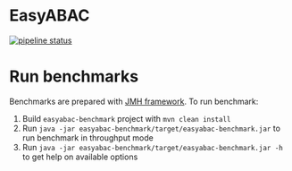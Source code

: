 # EasyABAC
[![pipeline status](https://git.custis.ru/dr/easyabac/easyabac/badges/develop/pipeline.svg)](https://git.custis.ru/dr/easyabac/easyabac/commits/develop)

# Run benchmarks
Benchmarks are prepared with [JMH framework](http://openjdk.java.net/projects/code-tools/jmh/). To run benchmark:
1. Build `easyabac-benchmark` project with `mvn clean install`
1. Run `java -jar easyabac-benchmark/target/easyabac-benchmark.jar` to run benchmark in throughput mode
1. Run `java -jar easyabac-benchmark/target/easyabac-benchmark.jar -h` to get help on available options